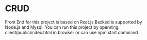 # CRUD
Front End for this project is based on Reat.js
Backed is supported by Node.js and Mysql.
You can run this project by openning client/public/index.html in browser or can use npm start command
